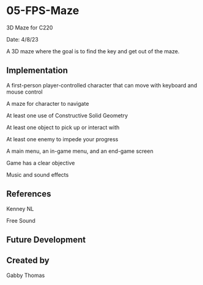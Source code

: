 # 05-FPS-Maze
3D Maze for C220

Date: 4/8/23

A 3D maze where the goal is to find the key and get out of the maze. 

## Implementation
A first-person player-controlled character that can move with keyboard and mouse control

A maze for character to navigate

At least one use of Constructive Solid Geometry

At least one object to pick up or interact with

At least one enemy to impede your progress

A main menu, an in-game menu, and an end-game screen

Game has a clear objective

Music and sound effects

## References
Kenney NL

Free Sound

## Future Development

## Created by
Gabby Thomas
